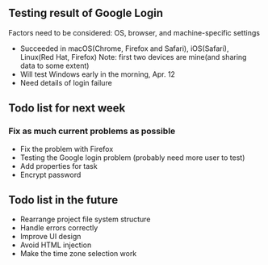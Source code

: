 ## Testing result of Google Login
Factors need to be considered: OS, browser, and machine-specific settings 
- Succeeded in macOS(Chrome, Firefox and Safari), iOS(Safari), Linux(Red Hat, Firefox)
    Note: first two devices are mine(and sharing data to some extent)
- Will test Windows early in the morning, Apr. 12
- Need details of login failure

## Todo list for next week
### Fix as much current problems as possible
- Fix the problem with Firefox
- Testing the Google login problem (probably need more user to test)
- Add properties for task
- Encrypt password 

## Todo list in the future 
- Rearrange project file system structure
- Handle errors correctly
- Improve UI design
- Avoid HTML injection
- Make the time zone selection work


